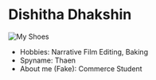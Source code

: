 # Dishitha Dhakshin

![My Shoes](MyShoes.png)

- Hobbies: Narrative Film Editing, Baking
- Spyname: Thaen
- About me (Fake): Commerce Student
